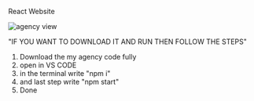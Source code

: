 React Website 

![agency view](https://user-images.githubusercontent.com/55547993/151748871-5589393e-4fcc-4e51-8a55-5ab1e3b5d7e5.jpeg)

"IF YOU WANT TO DOWNLOAD IT AND RUN THEN FOLLOW THE STEPS"
1. Download the my agency code fully
2. open in VS CODE
3. in the terminal write "npm i"
4. and last step write "npm start"
5. Done

